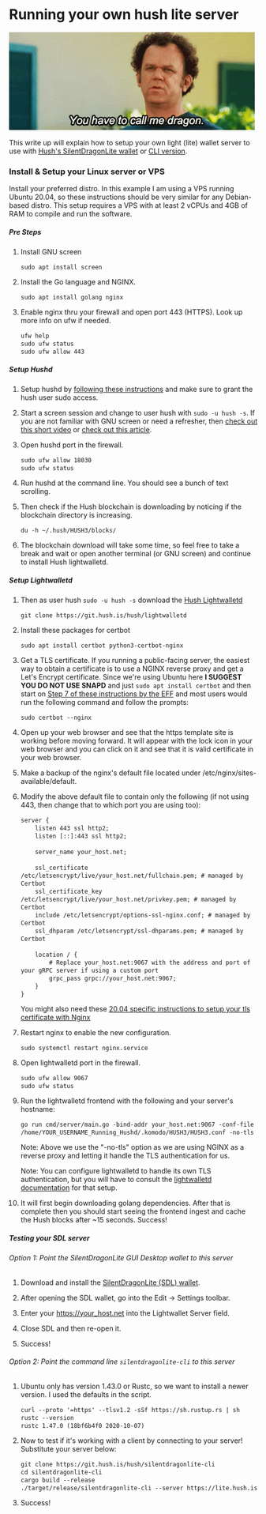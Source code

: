 # Running your own hush lite server
![You have to call me dragon](images/dragon-stepbrothers.gif)

This write up will explain how to setup your own light (lite) wallet server to use with [Hush's SilentDragonLite wallet](https://git.hush.is/hush/SilentDragonLite) or [CLI version](https://git.hush.is/hush/silentdragonlite-cli).

### Install & Setup your Linux server or VPS

Install your preferred distro. In this example I am using a VPS running Ubuntu 20.04, so these instructions should be very similar for any Debian-based distro. This setup requires a VPS with at least 2 vCPUs and 4GB of RAM to compile and run the software.

##### Pre Steps

1. Install GNU screen
    ```shell script
    sudo apt install screen
    ```

1. Install the Go language and NGINX.
    ```shell script
    sudo apt install golang nginx
    ```

1. Enable nginx thru your firewall and open port 443 (HTTPS). Look up more info on ufw if needed.
    ```shell script
    ufw help
    sudo ufw status
    sudo ufw allow 443
    ```

##### Setup Hushd

1. Setup hushd by [following these instructions](hushd-desktop-linux.md) and make sure to grant the hush user sudo access.

1. Start a screen session and change to user hush with ```sudo -u hush -s```. If you are not familiar with GNU screen or need a refresher, then [check out this short video](https://www.youtube.com/watch?v=HomIzLB-HBc) or [check out this article](https://linuxize.com/post/how-to-use-linux-screen/).

1. Open hushd port in the firewall.
    ```shell script
    sudo ufw allow 18030
    sudo ufw status
    ```

1. Run hushd at the command line. You should see a bunch of text scrolling.

1. Then check if the Hush blockchain is downloading by noticing if the blockchain directory is increasing.
    ```shell script
    du -h ~/.hush/HUSH3/blocks/
    ```

1. The blockchain download will take some time, so feel free to take a break and wait or open another terminal (or GNU screen) and continue to install Hush lightwalletd.

##### Setup Lightwalletd

1. Then as user hush ```sudo -u hush -s``` download the [Hush Lightwalletd](https://git.hush.is/hush/lightwalletd)
    ```shell script
    git clone https://git.hush.is/hush/lightwalletd
    ```

1. Install these packages for certbot
    ```shell script
    sudo apt install certbot python3-certbot-nginx
    ```

1. Get a TLS certificate. If you running a public-facing server, the easiest way to obtain a certificate is to use a NGINX reverse proxy and get a Let's Encrypt certificate. Since we're using Ubuntu here **I SUGGEST YOU DO NOT USE SNAPD** and just ```sudo apt install certbot``` and then start on [Step 7 of these instructions by the EFF](https://certbot.eff.org/instructions) and most users would run the following command and follow the prompts:
    ```shell script
    sudo certbot --nginx
    ```

1. Open up your web browser and see that the https template site is working before moving forward. It will appear with the lock icon in your web browser and you can click on it and see that it is valid certificate in your web browser.

1. Make a backup of the nginx's default file located under /etc/nginx/sites-available/default.

1. Modify the above default file to contain only the following (if not using 443, then change that to which port you are using too):
   
    ```
    server {
        listen 443 ssl http2;
        listen [::]:443 ssl http2;
    
        server_name your_host.net;

        ssl_certificate /etc/letsencrypt/live/your_host.net/fullchain.pem; # managed by Certbot
        ssl_certificate_key /etc/letsencrypt/live/your_host.net/privkey.pem; # managed by Certbot
        include /etc/letsencrypt/options-ssl-nginx.conf; # managed by Certbot
        ssl_dhparam /etc/letsencrypt/ssl-dhparams.pem; # managed by Certbot
        
        location / {
            # Replace your_host.net:9067 with the address and port of your gRPC server if using a custom port
            grpc_pass grpc://your_host.net:9067;
        }
    }
    ```

    You might also need these [20.04 specific instructions to setup your tls certificate with Nginx](https://www.digitalocean.com/community/tutorials/how-to-secure-nginx-with-let-s-encrypt-on-ubuntu-20-04)

1. Restart nginx to enable the new configuration.
    ```shell script
    sudo systemctl restart nginx.service
    ```

1. Open lightwalletd port in the firewall.
    ```shell script
    sudo ufw allow 9067
    sudo ufw status
    ```

1. Run the lightwalletd frontend with the following and your server's hostname:
    ```shell script
    go run cmd/server/main.go -bind-addr your_host.net:9067 -conf-file /home/YOUR_USERNAME_Running_Hushd/.komodo/HUSH3/HUSH3.conf -no-tls
    ```

    Note: Above we use the "-no-tls" option as we are using NGINX as a reverse proxy and letting it handle the TLS authentication for us.

    Note: You can configure lightwalletd to handle its own TLS authentication, but you will have to consult the [lightwalletd documentation](https://git.hush.is/hush/lightwalletd) for that setup.

1. It will first begin downloading golang dependencies. After that is complete then you should start seeing the frontend ingest and cache the Hush blocks after ~15 seconds. Success!

##### Testing your SDL server 

###### Option 1: Point the SilentDragonLite GUI Desktop wallet to this server

1. Download and install the [SilentDragonLite (SDL) wallet](sdl.md).

1. After opening the SDL wallet, go into the Edit -> Settings toolbar.

1. Enter your https://your_host.net into the Lightwallet Server field.

1. Close SDL and then re-open it.

1. Success!

###### Option 2: Point the command line `silentdragonlite-cli` to this server

1. Ubuntu only has version 1.43.0 or Rustc, so we want to install a newer version. I used the defaults in the script.
    ```shell script
    curl --proto '=https' --tlsv1.2 -sSf https://sh.rustup.rs | sh
    rustc --version
    rustc 1.47.0 (18bf6b4f0 2020-10-07)
    ```

1. Now to test if it's working with a client by connecting to your server! Substitute your server below:
    ```shell script
    git clone https://git.hush.is/hush/silentdragonlite-cli
    cd silentdragonlite-cli
    cargo build --release
    ./target/release/silentdragonlite-cli --server https://lite.hush.is
    ```

1. Success!

